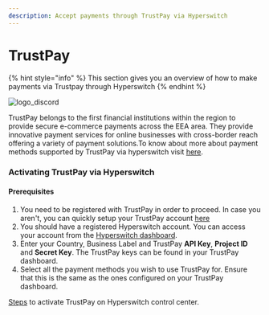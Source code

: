 ```yaml
---
description: Accept payments through TrustPay via Hyperswitch
---
```


# TrustPay

{% hint style="info" %}
This section gives you an overview of how to make payments via Trustpay through Hyperswitch
{% endhint %}

![logo\_discord](https://payswitcher.com/icons/homePageIcons/logos/trustpayLogo.svg)

TrustPay belongs to the first financial institutions within the region to provide secure e-commerce payments across the EEA area. They provide innovative payment services for online businesses with cross-border reach offering a variety of payment solutions.To know about more about payment methods supported by TrustPay via hyperswitch visit [here](https://payswitcher.com/pm-list).

### Activating TrustPay via Hyperswitch

#### Prerequisites

1. You need to be registered with TrustPay in order to proceed. In case you aren't, you can quickly setup your TrustPay account [here](https://www.trustpay.eu/)
2. You should have a registered Hyperswitch account. You can access your account from the [Hyperswitch dashboard](https://app.payswitcher.com/).
3. Enter your Country, Business Label and TrustPay **API Key**, **Project ID** and **Secret Key**. The TrustPay keys can be found in your TrustPay dashboard.
4. Select all the payment methods you wish to use TrustPay for. Ensure that this is the same as the ones configured on your TrustPay dashboard.

[Steps](https://docs.payswitcher.com/hyperswitch-cloud/connectors/activate-connector-on-hyperswitch) to activate TrustPay on Hyperswitch control center.

